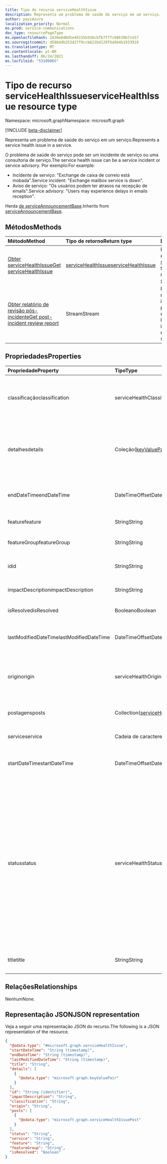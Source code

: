 ```yaml
---
title: Tipo de recurso serviceHealthIssue
description: Representa um problema de saúde do serviço em um serviço.
author: payiAzure
localization_priority: Normal
ms.prod: service-communications
doc_type: resourcePageType
ms.openlocfilehash: 2436e6d0d5e49155b936cbfb7f7fc98630b7ce57
ms.sourcegitcommit: d586ddb253d27f9ccb621bd128f6a6b4b1933918
ms.translationtype: MT
ms.contentlocale: pt-BR
ms.lasthandoff: 06/24/2021
ms.locfileid: "53109065"
---
```

# <a name="servicehealthissue-resource-type"></a><span data-ttu-id="b3f06-103">Tipo de recurso serviceHealthIssue</span><span class="sxs-lookup"><span data-stu-id="b3f06-103">serviceHealthIssue resource type</span></span>

<span data-ttu-id="b3f06-104">Namespace: microsoft.graph</span><span class="sxs-lookup"><span data-stu-id="b3f06-104">Namespace: microsoft.graph</span></span>

[!INCLUDE [beta-disclaimer](../../includes/beta-disclaimer.md)]

<span data-ttu-id="b3f06-105">Representa um problema de saúde do serviço em um serviço.</span><span class="sxs-lookup"><span data-stu-id="b3f06-105">Represents a service health issue in a service.</span></span>

<span data-ttu-id="b3f06-106">O problema de saúde do serviço pode ser um incidente de serviço ou uma consultoria de serviço.</span><span class="sxs-lookup"><span data-stu-id="b3f06-106">The service health issue can be a service incident or service advisory.</span></span> <span data-ttu-id="b3f06-107">Por exemplo:</span><span class="sxs-lookup"><span data-stu-id="b3f06-107">For example:</span></span>

* <span data-ttu-id="b3f06-108">Incidente de serviço: "Exchange de caixa de correio está inobada".</span><span class="sxs-lookup"><span data-stu-id="b3f06-108">Service incident: "Exchange mailbox service is down".</span></span>
* <span data-ttu-id="b3f06-109">Aviso de serviço: "Os usuários podem ter atrasos na recepção de emails".</span><span class="sxs-lookup"><span data-stu-id="b3f06-109">Service advisory: "Users may experience delays in emails reception".</span></span>

<span data-ttu-id="b3f06-110">Herda [de serviceAnnouncementBase](../resources/serviceannouncementbase.md).</span><span class="sxs-lookup"><span data-stu-id="b3f06-110">Inherits from [serviceAnnouncementBase](../resources/serviceannouncementbase.md).</span></span>

## <a name="methods"></a><span data-ttu-id="b3f06-111">Métodos</span><span class="sxs-lookup"><span data-stu-id="b3f06-111">Methods</span></span>
|<span data-ttu-id="b3f06-112">Método</span><span class="sxs-lookup"><span data-stu-id="b3f06-112">Method</span></span>|<span data-ttu-id="b3f06-113">Tipo de retorno</span><span class="sxs-lookup"><span data-stu-id="b3f06-113">Return type</span></span>|<span data-ttu-id="b3f06-114">Descrição</span><span class="sxs-lookup"><span data-stu-id="b3f06-114">Description</span></span>|
|:---|:---|:---|
|[<span data-ttu-id="b3f06-115">Obter serviceHealthIssue</span><span class="sxs-lookup"><span data-stu-id="b3f06-115">Get serviceHealthIssue</span></span>](../api/servicehealthissue-get.md)|[<span data-ttu-id="b3f06-116">serviceHealthIssue</span><span class="sxs-lookup"><span data-stu-id="b3f06-116">serviceHealthIssue</span></span>](../resources/servicehealthissue.md)|<span data-ttu-id="b3f06-117">Recupere as propriedades e as relações de um [objeto serviceHealthIssue.](../resources/servicehealthissue.md)</span><span class="sxs-lookup"><span data-stu-id="b3f06-117">Retrieve the properties and relationships of a [serviceHealthIssue](../resources/servicehealthissue.md) object.</span></span> |
|[<span data-ttu-id="b3f06-118">Obter relatório de revisão pós-incidente</span><span class="sxs-lookup"><span data-stu-id="b3f06-118">Get post-incident review report</span></span>](../api/servicehealthissue-incidentreport.md)|<span data-ttu-id="b3f06-119">Stream</span><span class="sxs-lookup"><span data-stu-id="b3f06-119">Stream</span></span>|<span data-ttu-id="b3f06-120">Fornece o documento de relatório de incidente pós-incidente (PIR) de um problema de serviço especificado para locatário.</span><span class="sxs-lookup"><span data-stu-id="b3f06-120">Provides the post incident report (PIR) document of a specified service issue for tenant.</span></span> |

## <a name="properties"></a><span data-ttu-id="b3f06-121">Propriedades</span><span class="sxs-lookup"><span data-stu-id="b3f06-121">Properties</span></span>
|<span data-ttu-id="b3f06-122">Propriedade</span><span class="sxs-lookup"><span data-stu-id="b3f06-122">Property</span></span>|<span data-ttu-id="b3f06-123">Tipo</span><span class="sxs-lookup"><span data-stu-id="b3f06-123">Type</span></span>|<span data-ttu-id="b3f06-124">Descrição</span><span class="sxs-lookup"><span data-stu-id="b3f06-124">Description</span></span>|
|:---|:---|:---|
|<span data-ttu-id="b3f06-125">classificação</span><span class="sxs-lookup"><span data-stu-id="b3f06-125">classification</span></span>|<span data-ttu-id="b3f06-126">serviceHealthClassificationType</span><span class="sxs-lookup"><span data-stu-id="b3f06-126">serviceHealthClassificationType</span></span>|<span data-ttu-id="b3f06-127">O tipo de problema de saúde do serviço.</span><span class="sxs-lookup"><span data-stu-id="b3f06-127">The type of service health issue.</span></span> <span data-ttu-id="b3f06-128">Os valores possíveis são: `advisory`, `incident`, `unknownFutureValue`.</span><span class="sxs-lookup"><span data-stu-id="b3f06-128">Possible values are: `advisory`, `incident`, `unknownFutureValue`.</span></span>|
|<span data-ttu-id="b3f06-129">detalhes</span><span class="sxs-lookup"><span data-stu-id="b3f06-129">details</span></span>|<span data-ttu-id="b3f06-130">Coleção([keyValuePair](../resources/keyvaluepair.md))</span><span class="sxs-lookup"><span data-stu-id="b3f06-130">Collection([keyValuePair](../resources/keyvaluepair.md))</span></span>|<span data-ttu-id="b3f06-131">Detalhes adicionais sobre o problema de saúde do serviço.</span><span class="sxs-lookup"><span data-stu-id="b3f06-131">Additional details about service health issue.</span></span> <span data-ttu-id="b3f06-132">Essa propriedade não dá suporte a filtros.</span><span class="sxs-lookup"><span data-stu-id="b3f06-132">This property doesn't support filters.</span></span> <span data-ttu-id="b3f06-133">Herdado [do serviceAnnouncementBase](../resources/serviceannouncementbase.md).</span><span class="sxs-lookup"><span data-stu-id="b3f06-133">Inherited from [serviceAnnouncementBase](../resources/serviceannouncementbase.md).</span></span>|
|<span data-ttu-id="b3f06-134">endDateTime</span><span class="sxs-lookup"><span data-stu-id="b3f06-134">endDateTime</span></span>|<span data-ttu-id="b3f06-135">DateTimeOffset</span><span class="sxs-lookup"><span data-stu-id="b3f06-135">DateTimeOffset</span></span>|<span data-ttu-id="b3f06-136">A hora de término do problema do serviço.</span><span class="sxs-lookup"><span data-stu-id="b3f06-136">The end time of the service issue.</span></span> <span data-ttu-id="b3f06-137">Herdado [do serviceAnnouncementBase](../resources/serviceannouncementbase.md).</span><span class="sxs-lookup"><span data-stu-id="b3f06-137">Inherited from [serviceAnnouncementBase](../resources/serviceannouncementbase.md).</span></span>|
|<span data-ttu-id="b3f06-138">feature</span><span class="sxs-lookup"><span data-stu-id="b3f06-138">feature</span></span>|<span data-ttu-id="b3f06-139">String</span><span class="sxs-lookup"><span data-stu-id="b3f06-139">String</span></span>|<span data-ttu-id="b3f06-140">O nome do recurso do problema do serviço.</span><span class="sxs-lookup"><span data-stu-id="b3f06-140">The feature name of the service issue.</span></span>|
|<span data-ttu-id="b3f06-141">featureGroup</span><span class="sxs-lookup"><span data-stu-id="b3f06-141">featureGroup</span></span>|<span data-ttu-id="b3f06-142">String</span><span class="sxs-lookup"><span data-stu-id="b3f06-142">String</span></span>|<span data-ttu-id="b3f06-143">O nome do grupo de recursos do problema do serviço.</span><span class="sxs-lookup"><span data-stu-id="b3f06-143">The feature group name of the service issue.</span></span>|
|<span data-ttu-id="b3f06-144">id</span><span class="sxs-lookup"><span data-stu-id="b3f06-144">id</span></span>|<span data-ttu-id="b3f06-145">String</span><span class="sxs-lookup"><span data-stu-id="b3f06-145">String</span></span>|<span data-ttu-id="b3f06-146">A id do problema do serviço.</span><span class="sxs-lookup"><span data-stu-id="b3f06-146">The id of the service issue.</span></span> <span data-ttu-id="b3f06-147">Herdado [do serviceAnnouncementBase](../resources/serviceannouncementbase.md).</span><span class="sxs-lookup"><span data-stu-id="b3f06-147">Inherited from [serviceAnnouncementBase](../resources/serviceannouncementbase.md).</span></span>|
|<span data-ttu-id="b3f06-148">impactDescription</span><span class="sxs-lookup"><span data-stu-id="b3f06-148">impactDescription</span></span>|<span data-ttu-id="b3f06-149">String</span><span class="sxs-lookup"><span data-stu-id="b3f06-149">String</span></span>|<span data-ttu-id="b3f06-150">A descrição do impacto do problema do serviço.</span><span class="sxs-lookup"><span data-stu-id="b3f06-150">The description of the service issue impact.</span></span>|
|<span data-ttu-id="b3f06-151">isResolved</span><span class="sxs-lookup"><span data-stu-id="b3f06-151">isResolved</span></span>|<span data-ttu-id="b3f06-152">Booleano</span><span class="sxs-lookup"><span data-stu-id="b3f06-152">Boolean</span></span>|<span data-ttu-id="b3f06-153">Indica se o problema foi resolvido.</span><span class="sxs-lookup"><span data-stu-id="b3f06-153">Indicates whether the issue is resolved.</span></span>|
|<span data-ttu-id="b3f06-154">lastModifiedDateTime</span><span class="sxs-lookup"><span data-stu-id="b3f06-154">lastModifiedDateTime</span></span>|<span data-ttu-id="b3f06-155">DateTimeOffset</span><span class="sxs-lookup"><span data-stu-id="b3f06-155">DateTimeOffset</span></span>|<span data-ttu-id="b3f06-156">A última hora modificada do problema.</span><span class="sxs-lookup"><span data-stu-id="b3f06-156">The last modified time of the issue.</span></span> <span data-ttu-id="b3f06-157">Herdado [do serviceAnnouncementBase](../resources/serviceannouncementbase.md).</span><span class="sxs-lookup"><span data-stu-id="b3f06-157">Inherited from [serviceAnnouncementBase](../resources/serviceannouncementbase.md).</span></span>|
|<span data-ttu-id="b3f06-158">origin</span><span class="sxs-lookup"><span data-stu-id="b3f06-158">origin</span></span>|<span data-ttu-id="b3f06-159">serviceHealthOrigin</span><span class="sxs-lookup"><span data-stu-id="b3f06-159">serviceHealthOrigin</span></span>|<span data-ttu-id="b3f06-160">Indica a origem do problema do serviço.</span><span class="sxs-lookup"><span data-stu-id="b3f06-160">Indicates the origin of the service issue.</span></span> <span data-ttu-id="b3f06-161">Os valores possíveis são: `microsoft`, `thirdParty`, `customer`, `unknownFutureValue`.</span><span class="sxs-lookup"><span data-stu-id="b3f06-161">Possible values are: `microsoft`, `thirdParty`, `customer`, `unknownFutureValue`.</span></span>|
|<span data-ttu-id="b3f06-162">postagens</span><span class="sxs-lookup"><span data-stu-id="b3f06-162">posts</span></span>|<span data-ttu-id="b3f06-163">Collection([serviceHealthIssuePost](../resources/servicehealthissuepost.md))</span><span class="sxs-lookup"><span data-stu-id="b3f06-163">Collection([serviceHealthIssuePost](../resources/servicehealthissuepost.md))</span></span>|<span data-ttu-id="b3f06-164">Coleção de postagens históricas para o problema do serviço.</span><span class="sxs-lookup"><span data-stu-id="b3f06-164">Collection of historical posts for the service issue.</span></span>|
|<span data-ttu-id="b3f06-165">service</span><span class="sxs-lookup"><span data-stu-id="b3f06-165">service</span></span>|<span data-ttu-id="b3f06-166">Cadeia de caracteres</span><span class="sxs-lookup"><span data-stu-id="b3f06-166">String</span></span>|<span data-ttu-id="b3f06-167">Indica o serviço afetado pelo problema.</span><span class="sxs-lookup"><span data-stu-id="b3f06-167">Indicates the service affected by the issue.</span></span>|
|<span data-ttu-id="b3f06-168">startDateTime</span><span class="sxs-lookup"><span data-stu-id="b3f06-168">startDateTime</span></span>|<span data-ttu-id="b3f06-169">DateTimeOffset</span><span class="sxs-lookup"><span data-stu-id="b3f06-169">DateTimeOffset</span></span>|<span data-ttu-id="b3f06-170">A hora de início do problema do serviço.</span><span class="sxs-lookup"><span data-stu-id="b3f06-170">The start time of the service issue.</span></span> <span data-ttu-id="b3f06-171">Herdado [do serviceAnnouncementBase](../resources/serviceannouncementbase.md).</span><span class="sxs-lookup"><span data-stu-id="b3f06-171">Inherited from [serviceAnnouncementBase](../resources/serviceannouncementbase.md).</span></span>|
|<span data-ttu-id="b3f06-172">status</span><span class="sxs-lookup"><span data-stu-id="b3f06-172">status</span></span>|<span data-ttu-id="b3f06-173">serviceHealthStatus</span><span class="sxs-lookup"><span data-stu-id="b3f06-173">serviceHealthStatus</span></span>|<span data-ttu-id="b3f06-174">O status do problema do serviço.</span><span class="sxs-lookup"><span data-stu-id="b3f06-174">The status of the service issue.</span></span> <span data-ttu-id="b3f06-175">Os valores possíveis são: `serviceOperational` , , , , , , , , `investigating` , , , `restoringService` , , `verifyingService` , , , `serviceRestored` , , `postIncidentReviewPublished` `serviceDegradation` , `serviceInterruption` `extendedRecovery` `falsePositive` `investigationSuspended` `resolved` `mitigatedExternal` `mitigated` `resolvedExternal` `confirmed` . `reported` `unknownFutureValue`</span><span class="sxs-lookup"><span data-stu-id="b3f06-175">Possible values are: `serviceOperational`, `investigating`, `restoringService`, `verifyingService`, `serviceRestored`, `postIncidentReviewPublished`, `serviceDegradation`, `serviceInterruption`, `extendedRecovery`, `falsePositive`, `investigationSuspended`, `resolved`, `mitigatedExternal`, `mitigated`, `resolvedExternal`, `confirmed`, `reported`, `unknownFutureValue`.</span></span>|
|<span data-ttu-id="b3f06-176">title</span><span class="sxs-lookup"><span data-stu-id="b3f06-176">title</span></span>|<span data-ttu-id="b3f06-177">String</span><span class="sxs-lookup"><span data-stu-id="b3f06-177">String</span></span>|<span data-ttu-id="b3f06-178">O título do problema do serviço.</span><span class="sxs-lookup"><span data-stu-id="b3f06-178">The title of the service issue.</span></span> <span data-ttu-id="b3f06-179">Herdado [do serviceAnnouncementBase](../resources/serviceannouncementbase.md).</span><span class="sxs-lookup"><span data-stu-id="b3f06-179">Inherited from [serviceAnnouncementBase](../resources/serviceannouncementbase.md).</span></span>|

## <a name="relationships"></a><span data-ttu-id="b3f06-180">Relações</span><span class="sxs-lookup"><span data-stu-id="b3f06-180">Relationships</span></span>
<span data-ttu-id="b3f06-181">Nenhum</span><span class="sxs-lookup"><span data-stu-id="b3f06-181">None.</span></span>

## <a name="json-representation"></a><span data-ttu-id="b3f06-182">Representação JSON</span><span class="sxs-lookup"><span data-stu-id="b3f06-182">JSON representation</span></span>
<span data-ttu-id="b3f06-183">Veja a seguir uma representação JSON do recurso.</span><span class="sxs-lookup"><span data-stu-id="b3f06-183">The following is a JSON representation of the resource.</span></span>
<!-- {
  "blockType": "resource",
  "keyProperty": "id",
  "@odata.type": "microsoft.graph.serviceHealthIssue",
  "openType": false
}
-->
``` json
{
  "@odata.type": "#microsoft.graph.serviceHealthIssue",
  "startDateTime": "String (timestamp)",
  "endDateTime": "String (timestamp)",
  "lastModifiedDateTime": "String (timestamp)",
  "title": "String",
  "details": [
    {
      "@odata.type": "microsoft.graph.keyValuePair"
    }
  ],
  "id": "String (identifier)",
  "impactDescription": "String",
  "classification": "String",
  "origin": "String",
  "posts": [
    {
      "@odata.type": "microsoft.graph.serviceHealthIssuePost"
    }
  ],
  "status": "String",
  "service": "String",
  "feature": "String",
  "featureGroup": "String",
  "isResolved": "Boolean"
}
```

